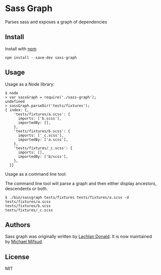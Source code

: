 
# Sass Graph

Parses sass and exposes a graph of dependencies

## Install

Install with [npm](https://npmjs.org/package/sass-graph)

```
npm install --save-dev sass-graph
```

## Usage

Usage as a Node library:

    $ node
    > var sassGraph = require('./sass-graph');
    undefined
    > sassGraph.parseDir('tests/fixtures');
    { index: {,
        'tests/fixtures/a.scss': {
          imports: ['b.scss'],
          importedBy: [],
        },
        'tests/fixtures/b.scss': {
          imports: ['_c.scss'],
          importedBy: ['a.scss'],
        },
        'tests/fixtures/_c.scss': {
          imports: [],
          importedBy: ['b/scss'],
        },
      }}

Usage as a command line tool:

The command line tool will parse a graph and then either display ancestors, descendents or both.

    $ ./bin/sassgraph tests/fixtures tests/fixtures/a.scss -d
    tests/fixtures/a.scss
    tests/fixtures/b.scss
    tests/fixtures/_c.scss

## Authors

Sass graph was originally written by [Lachlan Donald](http://lachlan.me).
It is now maintained by [Michael Mifsud](http://twitter.com/xzyfer).

## License

MIT
